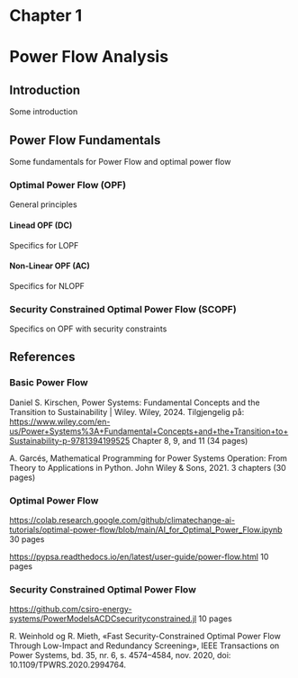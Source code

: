 # Chapter 1

# Power Flow Analysis

## Introduction
Some introduction 

## Power Flow Fundamentals 
Some fundamentals for Power Flow and optimal power flow

### Optimal Power Flow (OPF)
General principles

#### Linead OPF (DC)
Specifics for LOPF

#### Non-Linear OPF (AC)
Specifics for NLOPF

### Security Constrained Optimal Power Flow (SCOPF)
Specifics on OPF with security constraints


## References
### Basic Power Flow
Daniel S. Kirschen, Power Systems: Fundamental Concepts and the Transition to Sustainability | Wiley. Wiley, 2024. Tilgjengelig på: https://www.wiley.com/en-us/Power+Systems%3A+Fundamental+Concepts+and+the+Transition+to+Sustainability-p-9781394199525 
Chapter 8, 9, and 11 (34 pages)

A. Garcés, Mathematical Programming for Power Systems Operation: From Theory to Applications in Python. John Wiley & Sons, 2021.
3 chapters (30 pages)

### Optimal Power Flow
https://colab.research.google.com/github/climatechange-ai-tutorials/optimal-power-flow/blob/main/AI_for_Optimal_Power_Flow.ipynb
30 pages

https://pypsa.readthedocs.io/en/latest/user-guide/power-flow.html
10 pages


### Security Constrained Optimal Power Flow

https://github.com/csiro-energy-systems/PowerModelsACDCsecurityconstrained.jl
10 pages


R. Weinhold og R. Mieth, «Fast Security-Constrained Optimal Power Flow Through Low-Impact and Redundancy Screening», IEEE Transactions on Power Systems, bd. 35, nr. 6, s. 4574–4584, nov. 2020, doi: 10.1109/TPWRS.2020.2994764.
